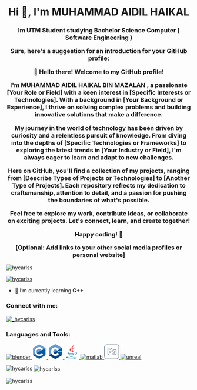 <h1 align="center">Hi 👋, I'm MUHAMMAD AIDIL HAIKAL</h1>
<h3 align="center">Im UTM Student studying Bachelor Science Computer ( Software Engineering )

Sure, here's a suggestion for an introduction for your GitHub profile:

👋 Hello there! Welcome to my GitHub profile!

I'm MUHAMMAD AIDIL HAIKAL BIN MAZALAN , a passionate [Your Role or Field] with a keen interest in [Specific Interests or Technologies]. With a background in [Your Background or Experience], I thrive on solving complex problems and building innovative solutions that make a difference.

My journey in the world of technology has been driven by curiosity and a relentless pursuit of knowledge. From diving into the depths of [Specific Technologies or Frameworks] to exploring the latest trends in [Your Industry or Field], I'm always eager to learn and adapt to new challenges.

Here on GitHub, you'll find a collection of my projects, ranging from [Describe Types of Projects or Technologies] to [Another Type of Projects]. Each repository reflects my dedication to craftsmanship, attention to detail, and a passion for pushing the boundaries of what's possible.

Feel free to explore my work, contribute ideas, or collaborate on exciting projects. Let's connect, learn, and create together!

Happy coding! 🚀

[Optional: Add links to your other social media profiles or personal website]</h3>

<p align="left"> <img src="https://komarev.com/ghpvc/?username=hycarlss&label=Profile%20views&color=0e75b6&style=flat" alt="hycarlss" /> </p>

<p align="left"> <a href="https://github.com/ryo-ma/github-profile-trophy"><img src="https://github-profile-trophy.vercel.app/?username=hycarlss" alt="hycarlss" /></a> </p>

- 🌱 I’m currently learning **C++**

<h3 align="left">Connect with me:</h3>
<p align="left">
<a href="https://instagram.com/_hycarlss" target="blank"><img align="center" src="https://raw.githubusercontent.com/rahuldkjain/github-profile-readme-generator/master/src/images/icons/Social/instagram.svg" alt="_hycarlss" height="30" width="40" /></a>
</p>

<h3 align="left">Languages and Tools:</h3>
<p align="left"> <a href="https://www.blender.org/" target="_blank" rel="noreferrer"> <img src="https://download.blender.org/branding/community/blender_community_badge_white.svg" alt="blender" width="40" height="40"/> </a> <a href="https://www.cprogramming.com/" target="_blank" rel="noreferrer"> <img src="https://raw.githubusercontent.com/devicons/devicon/master/icons/c/c-original.svg" alt="c" width="40" height="40"/> </a> <a href="https://www.w3schools.com/cpp/" target="_blank" rel="noreferrer"> <img src="https://raw.githubusercontent.com/devicons/devicon/master/icons/cplusplus/cplusplus-original.svg" alt="cplusplus" width="40" height="40"/> </a> <a href="https://www.java.com" target="_blank" rel="noreferrer"> <img src="https://raw.githubusercontent.com/devicons/devicon/master/icons/java/java-original.svg" alt="java" width="40" height="40"/> </a> <a href="https://www.mathworks.com/" target="_blank" rel="noreferrer"> <img src="https://upload.wikimedia.org/wikipedia/commons/2/21/Matlab_Logo.png" alt="matlab" width="40" height="40"/> </a> <a href="https://www.photoshop.com/en" target="_blank" rel="noreferrer"> <img src="https://raw.githubusercontent.com/devicons/devicon/master/icons/photoshop/photoshop-line.svg" alt="photoshop" width="40" height="40"/> </a> <a href="https://unrealengine.com/" target="_blank" rel="noreferrer"> <img src="https://raw.githubusercontent.com/kenangundogan/fontisto/036b7eca71aab1bef8e6a0518f7329f13ed62f6b/icons/svg/brand/unreal-engine.svg" alt="unreal" width="40" height="40"/> </a> </p>

<p><img align="left" src="https://github-readme-stats.vercel.app/api/top-langs?username=hycarlss&show_icons=true&locale=en&layout=compact" alt="hycarlss" /></p>

<p>&nbsp;<img align="center" src="https://github-readme-stats.vercel.app/api?username=hycarlss&show_icons=true&locale=en" alt="hycarlss" /></p>

<p><img align="center" src="https://github-readme-streak-stats.herokuapp.com/?user=hycarlss&" alt="hycarlss" /></p>
